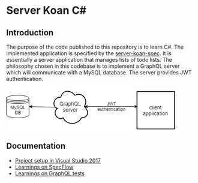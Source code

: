 # Server Koan C# #

## Introduction ##

The purpose of the code published to this repository is to learn C#. The implemented application is specified by the [server-koan-spec](https://github.com/softozor/server-koan-spec). It is essentially a server application that manages lists of todo lists. The philosophy chosen in this codebase is to implement a GraphQL server which will communicate with a MySQL database. The server provides JWT authentication. 

![General application overview](doc/img/ApplicationOverviewDiagram.png)

## Documentation ##

* [Project setup in Visual Studio 2017](doc/ProjectSetup.md)
* [Learnings on SpecFlow](doc/SpecFlowLearnings.md)
* [Learnings on GraphQL tests](doc/GraphqlTestsLearnings.md)